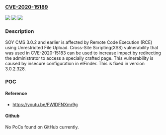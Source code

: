 ### [CVE-2020-15189](https://cve.mitre.org/cgi-bin/cvename.cgi?name=CVE-2020-15189)
![](https://img.shields.io/static/v1?label=Product&message=soycms&color=blue)
![](https://img.shields.io/static/v1?label=Version&message=n%2Fa&color=blue)
![](https://img.shields.io/static/v1?label=Vulnerability&message=%7B%22CWE-434%22%3A%22Unrestricted%20Upload%20of%20File%20with%20Dangerous%20Type%22%7D&color=brighgreen)

### Description

SOY CMS 3.0.2 and earlier is affected by Remote Code Execution (RCE) using Unrestricted File Upload. Cross-Site Scripting(XSS) vulnerability that was used in CVE-2020-15183 can be used to increase impact by redirecting the administrator to access a specially crafted page. This vulnerability is caused by insecure configuration in elFinder. This is fixed in version 3.0.2.328.

### POC

#### Reference
- https://youtu.be/FWIDFNXmr9g

#### Github
No PoCs found on GitHub currently.

